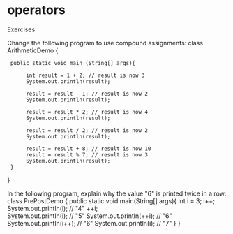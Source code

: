 operators
=========

Exercises

Change the following program to use compound assignments:
class ArithmeticDemo {

     public static void main (String[] args){
          
          int result = 1 + 2; // result is now 3
          System.out.println(result);

          result = result - 1; // result is now 2
          System.out.println(result);

          result = result * 2; // result is now 4
          System.out.println(result);

          result = result / 2; // result is now 2
          System.out.println(result);

          result = result + 8; // result is now 10
          result = result % 7; // result is now 3
          System.out.println(result);
     }
}

In the following program, explain why the value "6" is printed twice in a row:
class PrePostDemo {
    public static void main(String[] args){
        int i = 3;
        i++;
        System.out.println(i);    // "4"
        ++i;                     
        System.out.println(i);    // "5"
        System.out.println(++i);  // "6"
        System.out.println(i++);  // "6"
        System.out.println(i);    // "7"
    }
}
